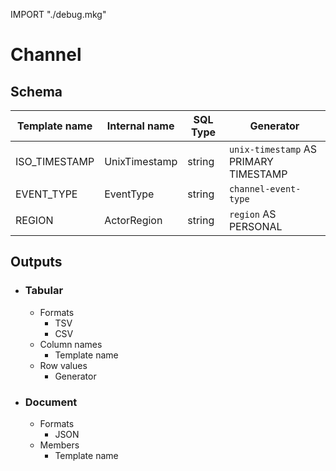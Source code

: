 IMPORT "./debug.mkg"

# Channel

## Schema
|Template name|Internal name|SQL Type|Generator|
|---|---|---|---|
|ISO_TIMESTAMP|UnixTimestamp|string|`unix-timestamp` AS PRIMARY TIMESTAMP|
|EVENT_TYPE|EventType|string|`channel-event-type`|
|REGION|ActorRegion|string|`region` AS PERSONAL|


## Outputs
 - ### Tabular
    - Formats
        - TSV
        - CSV
    - Column names
        - Template name
    - Row values
        - Generator
 - ### Document
   - Formats
     - JSON
   - Members
     - Template name

